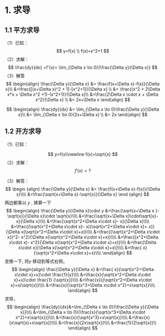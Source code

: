 # 1. 求导

## 1.1 平方求导

（1）已知：
$$
y=f(x) \\
f(x)=x^2+1
$$
（2）求解：
$$
\frac{dy}{dx} =f'(x)= \lim_{\Delta x \to 0}{\frac{\Delta y}{\Delta x}}
$$
（3）解答
$$
\begin{align}
\frac{\Delta y}{\Delta x} &= \frac{f(x+\Delta x)-f(x)}{\Delta x}\\
&=\frac{[(x+\Delta x)^2 + 1]-[x^2+1]}{\Delta x} \\
&= \frac{(x^2 + 2\Delta x*x + \Delta x^2 +1)-(x^2+1)}{\Delta x}\\
&=\frac{2\Delta x \cdot x + \Delta x^2}{\Delta x} \\ 
&= 2x+\Delta x
\end{align}
$$


$$
\begin{align}
\frac{dy}{dx} &= \lim_{\Delta x \to 0}\frac{\Delta y}{\Delta x}\\ 
&= \lim_{\Delta x \to 0}(2x+\Delta x) \\
&= 2x
\end{align}
$$


## 1.2 开方求导
（1）已知：

$$
y=f(x)\newline f(x)=\sqrt{x}
$$
（2）求解：
$$
f'(x) = ?
$$


（3）解答：
$$
\begin {align}
\frac{\Delta y}{\Delta x} &= \frac{f(x+\Delta x)-f(x)}{\Delta x}\\\\
&=\frac{\sqrt{x+\Delta x}-\sqrt{x}}{\Delta x}
\end {align}
$$
两边都乘以 $y$ , 换算一下
$$
\begin{align}
\frac{\Delta y}{\Delta x}\cdot y &=\frac{\sqrt{x+\Delta x }- \sqrt{x}}{\Delta x}\cdot \sqrt{x}\\\\
&=\frac{\sqrt{x+\Delta x}\cdot\sqrt{x}- x}{\Delta x}\\\\
&=\frac{\sqrt{x^2+\Delta x\cdot x}- x}{\Delta x}\\\\
&=\frac{(\sqrt{x^2+\Delta x\cdot x}- x)(\sqrt{x^2+\Delta x\cdot x}+ x)}{\Delta x(\sqrt{x^2+\Delta x\cdot x}+x)}\\\\
&=\frac{(\sqrt{x^2+\Delta x\cdot x})^2- x^2}{\Delta x(\sqrt{x^2+\Delta x\cdot x}+x)}\\\\
&=\frac{(x^2+\Delta x\cdot x)- x^2}{\Delta x(\sqrt{x^2+\Delta x\cdot x}+x)}\\\\
&=\frac{\Delta x\cdot x}{\Delta x(\sqrt{x^2+\Delta x\cdot x}+x)}\\\\
&=\frac{ x}{\sqrt{x^2+\Delta x\cdot x}+x}\\\\
\end{align}
$$
变换一下, 将$y$ 移动到等式右侧，
$$
\begin{align}
\frac{\Delta y}{\Delta x} &=\frac{ x}{\sqrt{x^2+\Delta x\cdot x}+x}\cdot \frac{1}{y}\\\\
&=\frac{x}{\sqrt{x^2+\Delta x\cdot x}+x}\cdot \frac{1} {\sqrt{x}}\\\\
&=\frac{x}{(\sqrt{x^2+\Delta x\cdot x}+x)\sqrt{x}}\\\\
&=\frac{x}{\sqrt{x^3+\Delta x\cdot x^2}+x\sqrt{x}}\\\\
\end{align}
$$
求导，
$$
\begin{align}
\frac{dy}{dx}&=\lim_{\Delta x \to 0}{\frac{\Delta y}{\Delta x}}\\\\
&=\lim_{\Delta x \to 0}{\frac{x}{\sqrt{x^3+\Delta x\cdot x^2}+x\sqrt{x}}}\\\\
&=\frac{x}{\sqrt{x^3}+x\sqrt{x}}\\\\
&=\frac{x}{x\sqrt{x}+x\sqrt{x}}\\\\
&=\frac{x}{2x\sqrt{x}}\\\\
&=\frac{1}{2\sqrt{x}}\\
\end{align}
$$

